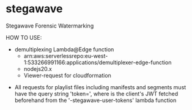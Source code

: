# stegawave
Stegawave Forensic Watermarking

HOW TO USE:

  - demultiplexing Lambda@Edge function
    * arn:aws:serverlessrepo:eu-west-1:533266991166:applications/demultiplexer-edge-function 
    * nodejs20.x
    * Viewer-request for cloudformation
  * All requests for playlist files including manifests and segments must have the query string 'token=<user token>', where <user token> is the client's JWT fetched beforehand from the '-stegawave-user-tokens' lambda function
     

